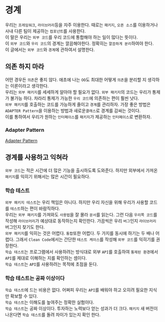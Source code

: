 # 경계
우리는 `프레임워크`, `라이브러리`등을 자주 이용한다. 때로는 `패키지`, `오픈 소스`를 이용하거나 사내 다른 팀이 제공하는 `컴포넌트`를 사용한다.<br/>
이 말은 우리는 `외부 코드`를 우리 코드에 통합해야 하는 일이 많다는 뜻이다.<br/>
이 `외부 코드`와 `우리 코드`의 경계는 깔끔해야한다. 정확히는 `깔끔하게 분리`하여야 한다.<br/>
이 글에서는 `외부 코드`와 `경계`에 관하여서 설명한다.

## 의존 하지 마라
어떤 경우든 `의존`은 좋지 않다. 애초에 나는 `OO`도 최대한 어떻게 `의존`을 분리할 지 생각하는 이론이라고 생각한다.<br/>
우리는 `외부 패키지`를 세세하게 알아야 할 필요가 없다. `외부 패키지`의 코드는 우리가 통제가 불가능 하다. 차라리 통제가 가능한 `우리 코드`에 의존하는 편이 훨씬 낫다.<br/>
`외부 패키지`를 호출하는 코드를 가능하게 줄이고 `경계`를 관리하자. 가장 좋은 방법은 `ADAPTER Pattern`을 이용하는 방법과 새로운`클래스`로 경계를 감싸는 것이다.<br/>
이를 통하여서 우리가 원하는 `인터페이스`를 `패키지`가 제공하는 `인터페이스`로 변환하자.

### Adapter Pattern
[Adapter Pattern](https://github.com/mallycrip/DesignPattern)

## 경계를 사용하고 익혀라
`외부 코드`는 적은 시간에 더 많은 기능을 출시하도록 도와준다. 하지만 외부에서 가져온 `패키지`를 익히기 위해서는 많은 시간이 필요하다.<br/>
### 학습 테스트
`외부 패키지 테스트`는 우리 책임은 아니다. 하지만 우리 자신을 위해 우리가 사용할 코드를 `테스트`하는 편이 바람직하다.<br/>
우리는 `외부 패키지`를 가져와도 `사용법`을 잘 몰라 `문서`를 읽는다. 그런 다음 `우리쪽 코드`를 작성해 `라이브러리`가 예상대로 동작하는지 확인한다. 
가끔씩은 우리 `버그`인지 `라이브러리` 버그인지 찾기도 한다.<br/>
`외부 패키지`를 익히는 것은 어렵다. `통합`또한 어렵다. 두 가지를 동시에 하기는 두 배나 어렵다.
그래서 `Clean Code`에서는 간단한 `테스트 케이스`를 작성해 `외부 코드`를 익히기를 권장한다. <br/>
`학습 테스트`는 프로그램에서 사용하려는 방식대로 외부 `API`를 호출하여 `통제된 환경`에서 `API`를 제대로 이해하는 지를 확인하는 셈이다. <br/>
`학습 테스트`는 `API`를 사용하려는 목적에 초점을 둔다.

### 학습 테스트는 공짜 이상이다
`학습 테스트`에 드는 비용은 없다. 어쩌피 우리는 `API`를 배워야 하고 오히려 필요한 지식만 확보할 수 있다.<br/>
`학습 테스트`는 이해도를 높여주는 정확한 실험이다.<br/>
`학습 테스트`는 공짜 이상이다. 투자하는 노력보다 얻는 성과가 더 크다. `패키지` 새 버전이 나온다면 `학습 테스트`를 돌려 차이가 있는지 확인 한다.<br/>

